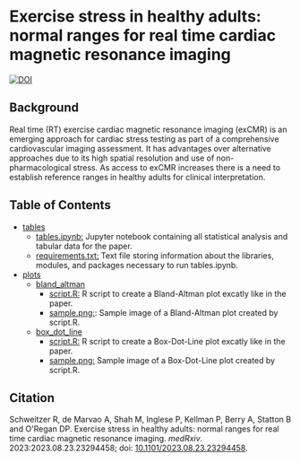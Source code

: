 
# Exercise stress in healthy adults: normal ranges for real time cardiac magnetic resonance imaging

[![DOI](https://zenodo.org/badge/674581799.svg)](https://zenodo.org/badge/latestdoi/674581799)

## Background
Real time (RT) exercise cardiac magnetic resonance imaging (exCMR) is an emerging approach for cardiac stress testing as part of a comprehensive cardiovascular imaging assessment. It has advantages over alternative approaches due to its high spatial resolution and use of non-pharmacological stress. As access to exCMR increases there is a need to establish reference ranges in healthy adults for clinical interpretation.

## Table of Contents
* [tables](https://github.com/ImperialCollegeLondon/exCMR/tree/main/tables)
  * [tables.ipynb:](https://github.com/ImperialCollegeLondon/exCMR/blob/main/tables/tables.ipynb) Jupyter notebook containing all statistical analysis and tabular data for the paper.
  * [requirements.txt:](https://github.com/ImperialCollegeLondon/exCMR/blob/main/tables/requirements.txt) Text file storing information about the libraries, modules, and packages necessary to run tables.ipynb.
* [plots](https://github.com/ImperialCollegeLondon/exCMR/blob/main/plots)
  * [bland_altman](https://github.com/ImperialCollegeLondon/exCMR/blob/main/plots/bland_altman)
    * [script.R:](https://github.com/ImperialCollegeLondon/exCMR/blob/main/plots/bland_altman/script.R) R script to create a Bland-Altman plot excatly like in the paper.
    * [sample.png:](https://github.com/ImperialCollegeLondon/exCMR/blob/main/plots/bland_altman/sample.png): Sample image of a Bland-Altman plot created by script.R.
  * [box_dot_line](https://github.com/ImperialCollegeLondon/exCMR/blob/main/plots/box_dot_line)
    * [script.R:](https://github.com/ImperialCollegeLondon/exCMR/blob/main/plots/box_dot_line/script.R) R script to create a Box-Dot-Line plot excatly like in the paper.
    * [sample.png:](https://github.com/ImperialCollegeLondon/exCMR/blob/main/plots/box_dot_line/sample.png) Sample image of a Box-Dot-Line plot created by script.R.
   
 ## Citation

Schweitzer R, de Marvao A, Shah M, Inglese P, Kellman P, Berry A, Statton B and O'Regan DP. Exercise stress in healthy adults: normal ranges for real time cardiac magnetic resonance imaging. _medRxiv_. 2023:2023.08.23.23294458; doi: [10.1101/2023.08.23.23294458](https://doi.org/10.1101/2023.08.23.23294458).
